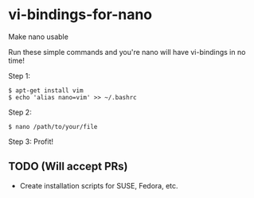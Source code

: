 # vi-bindings-for-nano
Make nano usable

Run these simple commands and you're nano will have vi-bindings in no time!

Step 1: 
```
$ apt-get install vim
$ echo 'alias nano=vim' >> ~/.bashrc
```

Step 2:
```
$ nano /path/to/your/file
```

Step 3:
Profit!

TODO (Will accept PRs)
----------------------

  * Create installation scripts for SUSE, Fedora, etc.
